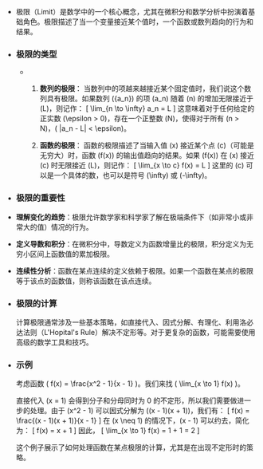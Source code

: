 - 极限（Limit）是数学中的一个核心概念，尤其在微积分和数学分析中扮演着基础角色。极限描述了当一个变量接近某个值时，一个函数或数列趋向的行为和结果。
- ### 极限的类型
	- 1. **数列的极限**：
	   当数列中的项越来越接近某个固定值时，我们说这个数列具有极限。如果数列 \(\{a_n\}\) 的项 \(a_n\) 随着 \(n\) 的增加无限接近于 \(L\)，则记作：
	   \[
	   \lim_{n \to \infty} a_n = L
	   \]
	   这意味着对于任何给定的正实数 \(\epsilon > 0\)，存在一个正整数 \(N\)，使得对于所有 \(n > N\)，\( |a_n - L| < \epsilon\)。
	  
	  2. **函数的极限**：
	   函数的极限描述了当输入值 \(x\) 接近某个点 \(c\)（可能是无穷大）时，函数 \(f(x)\) 的输出值趋向的结果。如果 \(f(x)\) 在 \(x\) 接近 \(c\) 时无限接近 \(L\)，则记作：
	   \[
	   \lim_{x \to c} f(x) = L
	   \]
	   这里的 \(c\) 可以是一个具体的数，也可以是符号 \(\infty\) 或 \(-\infty\)。
- ### 极限的重要性
- **理解变化的趋势**：极限允许数学家和科学家了解在极端条件下（如非常小或非常大的值）情况的行为。
- **定义导数和积分**：在微积分中，导数定义为函数增量比的极限，积分定义为无穷小区间上函数值的累加极限。
- **连续性分析**：函数在某点连续的定义依赖于极限。如果一个函数在某点的极限等于该点的函数值，则称该函数在该点连续。
- ### 极限的计算
  
  计算极限通常涉及一些基本策略，如直接代入、因式分解、有理化、利用洛必达法则（L'Hopital's Rule）解决不定形等。对于更复杂的函数，可能需要使用高级的数学工具和技巧。
- ### 示例
  
  考虑函数 \( f(x) = \frac{x^2 - 1}{x - 1} \)。我们来找 \( \lim_{x \to 1} f(x) \)。
  
  直接代入 \(x = 1\) 会得到分子和分母同时为 0 的不定形，所以我们需要做进一步的处理。由于 \(x^2 - 1\) 可以因式分解为 \((x - 1)(x + 1)\)，我们有：
  \[
  f(x) = \frac{(x - 1)(x + 1)}{x - 1}
  \]
  在 \(x \neq 1\) 的情况下，\(x - 1\) 可以约去，简化为：
  \[
  f(x) = x + 1
  \]
  因此，
  \[
  \lim_{x \to 1} f(x) = 1 + 1 = 2
  \]
  
  这个例子展示了如何处理函数在某点极限的计算，尤其是在出现不定形时的策略。